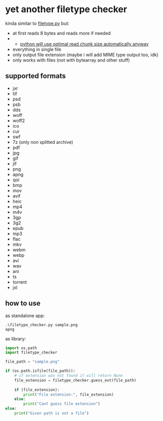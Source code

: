 # yet another filetype checker

kinda similar to [filetype.py](https://github.com/h2non/filetype.py) but:
- at first reads 8 bytes and reads more if needed
- - [python will use optimal read chunk size automatically anyway](https://docs.python.org/3/library/functions.html#open)
- everything in single file
- only output file extension (maybe i will add MIME type output too, idk)
- only works with files (not with bytearray and other stuff)

## supported formats
- jxr
- tif
- psd
- psb
- dds
- woff
- woff2
- ico
- cur
- swf
- 7z (only non splitted archive)
- pdf
- jpg
- gif
- jif
- png
- apng
- qoi
- bmp
- mov
- avif
- heic
- mp4
- m4v
- 3gp
- 3g2
- epub
- mp3
- flac
- mkv
- webm
- webp
- avi
- wav
- ani
- ts
- torrent
- jxl

## how to use
as standalone app:
```shell
.\filetype_checker.py sample.png
apng
```

as library:
```python
import os.path
import filetype_checker

file_path = "sample.png"

if (os.path.isfile(file_path)):
    # if extension was not found it will return None
    file_extension = filetype_checker.guess_ext(file_path)
    
    if (file_extension):
        print("File extension:", file_extension)
    else:
        print("Cant guess file extension")
else:
    print("Given path is not a file")
```